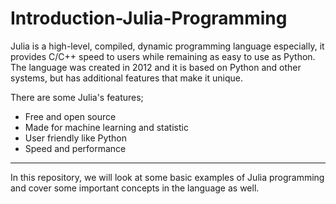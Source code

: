 # Introduction-Julia-Programming

<p> Julia is a high-level, compiled, dynamic programming language especially, it provides C/C++ speed to users while remaining as easy to use as Python. The language was created in 2012 and it is based on Python and other systems, but has additional features that make it unique.

<p>There are some Julia's features; </p>
<ul>
<li>Free and open source
<li>Made for machine learning and statistic
<li>User friendly like Python</li>
<li>Speed and performance<ol>

</ol>
</li>
</ul>
</li>

<hr>
<p>In this repository, we will look at some basic examples of Julia programming and cover some important concepts in the language as well. </p>
